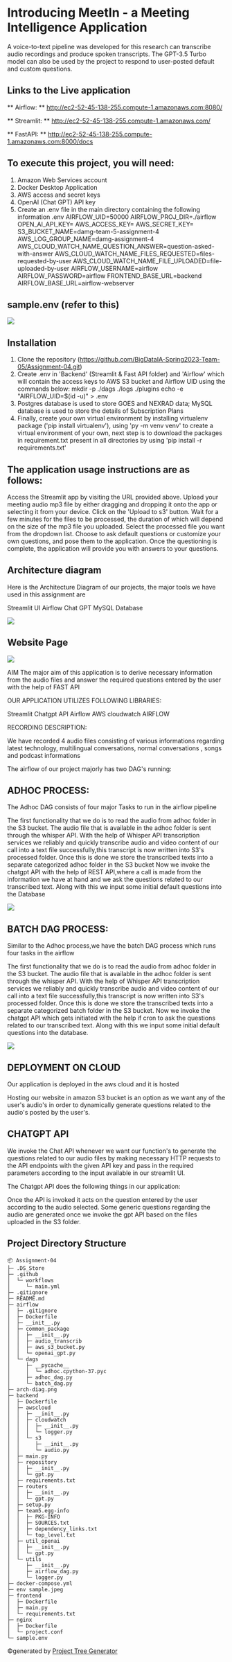 # Introducing MeetIn - a Meeting Intelligence Application
A voice-to-text pipeline was developed for this research can transcribe audio recordings and produce spoken transcripts. The GPT-3.5 Turbo model can also be used by the project to respond to user-posted default and custom questions.

## Links to the Live application 

** Airflow: ** http://ec2-52-45-138-255.compute-1.amazonaws.com:8080/

** Streamlit: ** http://ec2-52-45-138-255.compute-1.amazonaws.com/

** FastAPI: ** http://ec2-52-45-138-255.compute-1.amazonaws.com:8000/docs

## To execute this project, you will need:

1. Amazon Web Services account
2. Docker Desktop Application
3. AWS access and secret keys
4. OpenAI (Chat GPT) API key
5. Create an .env file in the main directory containing the following information
   .env
   AIRFLOW_UID=50000
   AIRFLOW_PROJ_DIR=./airflow
   OPEN_AI_API_KEY=
   AWS_ACCESS_KEY=
   AWS_SECRET_KEY=
   S3_BUCKET_NAME=damg-team-5-assignment-4
   AWS_LOG_GROUP_NAME=damg-assignment-4
   AWS_CLOUD_WATCH_NAME_QUESTION_ANSWER=question-asked-with-answer
   AWS_CLOUD_WATCH_NAME_FILES_REQUESTED=files-requested-by-user
   AWS_CLOUD_WATCH_NAME_FILE_UPLOADED=file-uploaded-by-user
   AIRFLOW_USERNAME=airflow
   AIRFLOW_PASSWORD=airflow
   FRONTEND_BASE_URL=backend
   AIRFLOW_BASE_URL=airflow-webserver
   
## sample.env (refer to this)
<img src="https://github.com/BigDataIA-Spring2023-Team-05/Assignment-04/blob/main/env%20sample.jpeg">

   
## Installation
1. Clone the repository (https://github.com/BigDataIA-Spring2023-Team-05/Assignment-04.git)
2. Create .env in 'Backend' (Streamlit & Fast API folder) and 'Airflow' which will contain the access keys to AWS S3 bucket and Airflow UID using the commands below: mkdir -p ./dags ./logs ./plugins echo -e "AIRFLOW_UID=$(id -u)" > .env
3. Postgres database is used to store GOES and NEXRAD data; MySQL database is used to store the details of Subscription Plans
4. Finally, create your own virtual environment by installing virtualenv package ('pip install virtualenv'), using 'py -m venv venv' to create a virtual environment of your own, next step is to download the packages in requirement.txt present in all directories by using 'pip install -r requirements.txt'

## The application usage instructions are as follows:

Access the Streamlit app by visiting the URL provided above.
Upload your meeting audio mp3 file by either dragging and dropping it onto the app or selecting it from your device.
Click on the 'Upload to s3' button.
Wait for a few minutes for the files to be processed, the duration of which will depend on the size of the mp3 file you uploaded.
Select the processed file you want from the dropdown list.
Choose to ask default questions or customize your own questions, and pose them to the application.
Once the questioning is complete, the application will provide you with answers to your questions.


## Architecture diagram
Here is the Architecture Diagram of our projects, the major tools we have used in this assignment are

Streamlit UI
Airflow
Chat GPT
MySQL Database

<img src="https://github.com/BigDataIA-Spring2023-Team-05/Assignment-04/blob/main/ArchDiag.png">

## Website Page
<img src="https://github.com/varshahindupur09/MeetIn_Intelligent_Meeting_Application/blob/main/meetin_firstpage.png"></img>

AIM
The major aim of this application is to derive necessary information from the audio files and answer the required questions entered by the user with the help of FAST API

OUR APPLICATION UTILIZES FOLLOWING LIBRARIES:

Streamlit
Chatgpt API
Airflow
AWS cloudwatch
AIRFLOW

RECORDING DESCRIPTION:

We have recorded 4 audio files consisting of various informations regarding latest technology, multilingual conversations, normal conversations , songs and podcast informations

The airflow of our project majorly has two DAG's running:

## ADHOC PROCESS:

The Adhoc DAG consists of four major Tasks to run in the airflow pipeline

The first functionality that we do is to read the audio from adhoc folder in the S3 bucket.
The audio file that is available in the adhoc folder is sent through the whisper API.
With the help of Whisper API transcription services we reliably and quickly transcribe audio and video content of our call into a text file successfully,this transcript is now written into S3's processed folder.
Once this is done we store the transcribed texts into a separate categorized adhoc folder in the S3 bucket
Now we invoke the chatgpt API with the help of REST API,where a call is made from the information we have at hand and we ask the questions related to our transcribed text.
Along with this we input some initial default questions into the Database

<img src="https://github.com/varshahindupur09/MeetIn_Meeting_Intelligence_Application/blob/main/meetin_airflow_adhoc_dag.png"></img>

## BATCH DAG PROCESS:

Similar to the Adhoc process,we have the batch DAG process which runs four tasks in the airflow

The first functionality that we do is to read the audio from adhoc folder in the S3 bucket.
The audio file that is available in the adhoc folder is sent through the whisper API.
With the help of Whisper API transcription services we reliably and quickly transcribe audio and video content of our call into a text file successfully,this transcript is now written into S3's processed folder.
Once this is done we store the transcribed texts into a separate categorized batch folder in the S3 bucket.
Now we invoke the chatgpt API which gets initiated with the help if cron to ask the questions related to our transcribed text.
Along with this we input some initial default questions into the database.

<img src="https://github.com/varshahindupur09/MeetIn_Meeting_Intelligence_Application/blob/main/meetin_airflow_batch_dag.png"></img>

## DEPLOYMENT ON CLOUD
Our application is deployed in the aws cloud and it is hosted

Hosting our website in amazon S3 bucket is an option as we want any of the user's audio's in order to dynamically generate questions related to the audio's posted by the user's.

## CHATGPT API
We invoke the Chat API whenever we want our function's to generate the questions related to our audio files by making necessary HTTP requests to the API endpoints with the given API key and pass in the required parameters according to the input available in our streamlit UI.

The Chatgpt API does the following things in our application:

Once the API is invoked it acts on the question entered by the user according to the audio selected.
Some generic questions regarding the audio are generated once we invoke the gpt API based on the files uploaded in the S3 folder.


## Project Directory Structure
```
📦 Assignment-04
├─ .DS_Store
├─ .github
│  └─ workflows
│     └─ main.yml
├─ .gitignore
├─ README.md
├─ airflow
│  ├─ .gitignore
│  ├─ Dockerfile
│  ├─ __init__.py
│  ├─ common_package
│  │  ├─ __init__.py
│  │  ├─ audio_transcrib
│  │  ├─ aws_s3_bucket.py
│  │  └─ openai_gpt.py
│  └─ dags
│     ├─ __pycache__
│     │  └─ adhoc.cpython-37.pyc
│     ├─ adhoc_dag.py
│     └─ batch_dag.py
├─ arch-diag.png
├─ backend
│  ├─ Dockerfile
│  ├─ awscloud
│  │  ├─ __init__.py
│  │  ├─ cloudwatch
│  │  │  ├─ __init__.py
│  │  │  └─ logger.py
│  │  └─ s3
│  │     ├─ __init__.py
│  │     └─ audio.py
│  ├─ main.py
│  ├─ repository
│  │  ├─ __init__.py
│  │  └─ gpt.py
│  ├─ requirements.txt
│  ├─ routers
│  │  ├─ __init__.py
│  │  └─ gpt.py
│  ├─ setup.py
│  ├─ team5.egg-info
│  │  ├─ PKG-INFO
│  │  ├─ SOURCES.txt
│  │  ├─ dependency_links.txt
│  │  └─ top_level.txt
│  ├─ util_openai
│  │  ├─ __init__.py
│  │  └─ gpt.py
│  └─ utils
│     ├─ __init__.py
│     ├─ airflow_dag.py
│     └─ logger.py
├─ docker-compose.yml
├─ env sample.jpeg
├─ frontend
│  ├─ Dockerfile
│  ├─ main.py
│  └─ requirements.txt
├─ nginx
│  ├─ Dockerfile
│  └─ project.conf
└─ sample.env
```
©generated by [Project Tree Generator](https://woochanleee.github.io/project-tree-generator)
